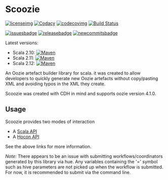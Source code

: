 # Scoozie

[![licenseimg]][licenselink]  [![Codacy][codacyimg]][codacylink]  [![codecovimg]][codcovlink] [![Build Status](https://travis-ci.com/SimonJPegg/scoozie.svg?branch=master)](https://travis-ci.com/SimonJPegg/scoozie)

[![issuesbadge]][issueslink] [![releasebadge]][releaselink] [![newcommitsbadge]][newcommitslink]

Latest versions: 

* Scala 2.10:  [![Maven][210mavenimg]][mavenlink]
* Scala 2.11:  [![Maven][211mavenimg]][mavenlink]
* Scala 2.12:  [![Maven][212mavenimg]][mavenlink]

An Oozie artefact builder library for scala.  it was created to allow developers  to quickly generate new Oozie artefacts without copy/pasting XML and avoiding typos in the XML they create.

Scoozie was created with CDH in mind and supports oozie version 4.1.0. 
 

## Usage 
Scoozie provides two modes of interaction

  * A [Scala API](./ScalaAPI.md)
  * A [Hocon API](HoconAPI.md)

See the above links for more information.

*Note:*  There appears to be an issue with submitting workflows/coordinators generated by this library via hue.
Any variables containing the '=' symbol such as hive parameters are not picked up when the workflow is submitted.
For now, it is recommended to submit via the command line. 

[issuesbadge]: https://img.shields.io/github/issues/simonjpegg/scoozie.svg?style=flat
[issueslink]: https://github.com/SimonJPegg/scoozie/issues

[licenseimg]: https://img.shields.io/badge/Licence-Apache%202.0-blue.svg
[licenselink]: ./LICENSE

[codacyimg]: https://api.codacy.com/project/badge/grade/fdf40afa99a342b093836bfa22871c2d
[codacylink]: https://app.codacy.com/project/SimonJPegg/scoozie/dashboard?branchId=11167547&token=7tOgXL8Fxmmfddq

[210mavenimg]: https://maven-badges.herokuapp.com/maven-central/org.antipathy/scoozie_2.10/badge.svg
[211mavenimg]: https://maven-badges.herokuapp.com/maven-central/org.antipathy/scoozie_2.11/badge.svg
[212mavenimg]: https://maven-badges.herokuapp.com/maven-central/org.antipathy/scoozie_2.12/badge.svg
[mavenlink]: https://search.maven.org/search?q=scoozie

[codecovimg]: https://api.codacy.com/project/badge/Coverage/4c627c7c58834629a0d737db4097a1b0
[codcovlink]: https://www.codacy.com?utm_source=github.com&utm_medium=referral&utm_content=SimonJPegg/scoozie&utm_campaign=Badge_Coverage

[releasebadge]: https://img.shields.io/github/release/simonjpegg/scoozie.svg?style=flat
[releaselink]: https://github.com/SimonJPegg/scoozie/releases

[newcommitsbadge]: https://img.shields.io/github/commits-since/simonjpegg/scoozie/latest.svg?style=flat
[newcommitslink]: https://github.com/SimonJPegg/scoozie/commits/master